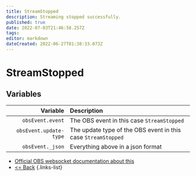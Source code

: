 ```yaml
---
title: StreamStopped
description: Streaming stopped successfully.
published: true
date: 2022-07-03T21:46:58.257Z
tags: 
editor: markdown
dateCreated: 2022-06-27T01:38:33.073Z
---
```


# StreamStopped

## Variables

| Variable | Description |
|---------:|:------------|
| `obsEvent.event` | The OBS event in this case `StreamStopped`
| `obsEvent.update-type` | The update type of the OBS event in this case `StreamStopped`
| `obsEvent._json` | Everything above in a json format

* [Official OBS websocket documentation about this](https://github.com/obsproject/obs-websocket/blob/4.x-current/docs/generated/protocol.md#streamstopped)
* [<= Back](/en/Broadcasters/OBS/Events)
{.links-list}